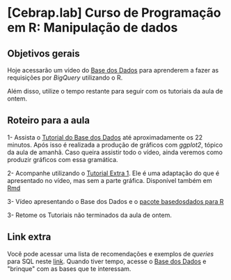 # [Cebrap.lab] Curso de Programação em R: Manipulação de dados

## Objetivos gerais

Hoje acessarão um vídeo do [Base dos Dados](https://basedosdados.org/) para aprenderem a fazer as requisições por *BigQuery* utilizando o R. 

Além disso, utilize o tempo restante para seguir com os tutoriais da aula de ontem.

## Roteiro para a aula

1- Assista o [Tutorial do Base dos Dados](https://www.youtube.com/watch?v=5_Ir8neyFf4&ab_channel=BasedosDados) até aproximadamente os 22 minutos. Após isso é realizada a produção de gráficos com *ggplot2*, tópico da aula de amanhã. Caso queira assistir todo o vídeo, ainda veremos como produzir gráficos com essa gramática.

2- Acompanhe utilizando o [Tutorial Extra 1](https://github.com/thiagomeireles/cebrap_programacaoR_2021_ed2/blob/main/tutoriais/extras/Tutorial_01.md). Ele é uma adaptação do que é apresentado no vídeo, mas sem a parte gráfica. Disponível também em [Rmd](https://github.com/thiagomeireles/cebrap_programacaoR_2021_ed2/blob/main/tutoriais/extras/Tutorial_01.Rmd)

3- Vídeo apresentando o Base dos Dados e o [pacote basedosdados para R]()


3- Retome os Tutoriais não terminados da aula de ontem.

## Link extra

Você pode acessar uma lista de recomendações e exemplos de *queries* para SQL neste [link](https://www.devmedia.com.br/escrevendo-queries-otimizadas-no-sql-server/20403). Quando tiver tempo, acesse o [Base dos Dados](https://basedosdados.org/) e "brinque" com as bases que te interessam.